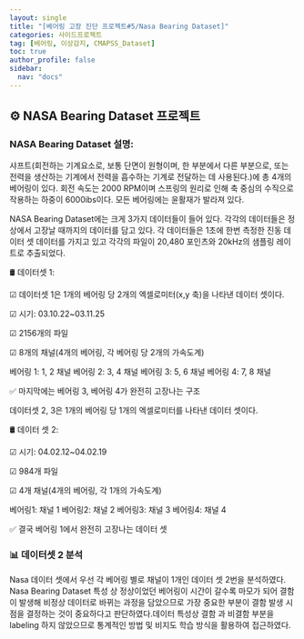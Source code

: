 ```yaml
---
layout: single
title: "[베어링 고장 진단 프로젝트#5/Nasa Bearing Dataset]"
categories: 사이드프로젝트
tag: [베어링, 이상감지, CMAPSS_Dataset]
toc: true
author_profile: false
sidebar:
  nav: "docs"
---
```


## ⚙ NASA Bearing Dataset 프로젝트

### NASA Bearing Dataset 설명:

샤프트(회전하는 기계요소로, 보통 단면이 원형이며, 한 부분에서 다른 부분으로, 또는 전력을 생산하는 기계에서 전력을 흡수하는 기계로 전달하는 데 사용된다.)에 총 4개의 베어링이 있다. 회전 속도는 2000 RPM이며 스프링의 원리로 인해 축 중심의 수직으로 작용하는 하중이 6000ibs이다. 모든 베어링에는 윤활재가 발라져 있다.

NASA Bearing Dataset에는 크게 3가지 데이터들이 들어 있다. 각각의 데이터들은 정상에서 고장날 때까지의 데이터를 담고 있다. 각 데이터들은 1초에 한번 측정한 진동 데이터 셋 데이터를 가지고 있고 각각의 파일이 20,480 포인츠와 20kHz의 샘플링 레이트로 추출되었다.

🛢 데이터셋 1:

☑ 데이터셋 1은 1개의 베어링 당 2개의 엑셀로미터(x,y 축)을 나타낸 데이터 셋이다.

☑ 시기:
03.10.22~03.11.25

☑ 2156개의 파일

☑ 8개의 채널(4개의 베어링, 각 베어링 당 2개의 가속도계)

베어링 1: 1, 2 채널
베어링 2: 3, 4 채널
베어링 3: 5, 6 채널
베어링 4: 7, 8 채널

✅ 마지막에는 베어링 3, 베어링 4가 완전히 고장나는 구조

데이터셋 2, 3은 1개의 베어링 당 1개의 엑셀로미터를 나타낸 데이터 셋이다.

🛢 데이터 셋 2:

☑ 시기:
04.02.12~04.02.19

☑ 984개 파일

☑ 4개 채널(4개의 베어링, 각 1개의 가속도계)

베어링1: 채널 1
베어링2: 채널 2
베어링3: 채널 3
베어링4: 채널 4

✅ 결국 베어링 1에서 완전히 고장나는 데이터 셋

### 📊 데이터셋 2 분석

Nasa 데이터 셋에서 우선 각 베어링 별로 채널이 1개인 데이터 셋 2번을 분석하였다. Nasa Bearing Dataset 특성 상 정상이었던 베어링이 시간이 갈수록 마모가 되어 결함이 발생해 비정상 데이터로 바뀌는 과정을 담았으므로 가장 중요한 부분이 결함 발생 시점을 결정하는 것이 중요하다고 판단하였다.데이터 특성상 결함 과 비결함 부분을 labeling 하지 않았으므로 통계적인 방법 및 비지도 학습 방식을 활용하여 접근하였다.
